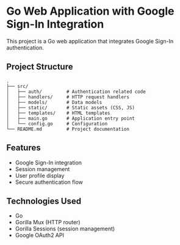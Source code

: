 # Go Web Application with Google Sign-In Integration

This project is a Go web application that integrates Google Sign-In authentication. 

## Project Structure

```
.
├── src/
│   ├── auth/         # Authentication related code
│   ├── handlers/     # HTTP request handlers
│   ├── models/       # Data models
│   ├── static/       # Static assets (CSS, JS)
│   ├── templates/    # HTML templates
│   ├── main.go       # Application entry point
│   └── config.go     # Configuration
└── README.md         # Project documentation
```

## Features

- Google Sign-In integration
- Session management
- User profile display
- Secure authentication flow

## Technologies Used

- Go
- Gorilla Mux (HTTP router)
- Gorilla Sessions (session management)
- Google OAuth2 API
